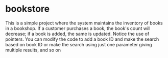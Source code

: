 # bookstore

This is a simple project where the system maintains the inventory of books in a bookshop. 
If a customer purchases a book, the book's count will decrease; if a book is added, the same is updated.
Notice the use of pointers. You can modify the code to add a book ID and make the search based on book ID or make the search using just one parameter giving multiple results, and so on
